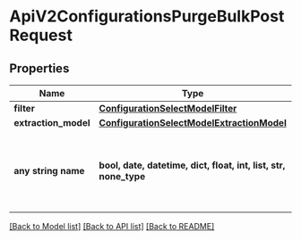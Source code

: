 # ApiV2ConfigurationsPurgeBulkPostRequest


## Properties
Name | Type | Description | Notes
------------ | ------------- | ------------- | -------------
**filter** | [**ConfigurationSelectModelFilter**](ConfigurationSelectModelFilter.md) |  | [optional] 
**extraction_model** | [**ConfigurationSelectModelExtractionModel**](ConfigurationSelectModelExtractionModel.md) |  | [optional] 
**any string name** | **bool, date, datetime, dict, float, int, list, str, none_type** | any string name can be used but the value must be the correct type | [optional]

[[Back to Model list]](../README.md#documentation-for-models) [[Back to API list]](../README.md#documentation-for-api-endpoints) [[Back to README]](../README.md)


